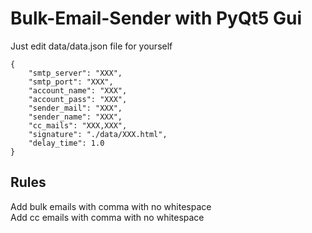 # Bulk-Email-Sender with PyQt5 Gui

Just edit data/data.json file for yourself
```
{
    "smtp_server": "XXX",
    "smtp_port": "XXX",
    "account_name": "XXX",
    "account_pass": "XXX",
    "sender_mail": "XXX",
    "sender_name": "XXX",
    "cc_mails": "XXX,XXX",
    "signature": "./data/XXX.html",
    "delay_time": 1.0
}
```
## Rules
Add bulk emails with comma with no whitespace<br/>
Add cc emails with comma with no whitespace<br/>

